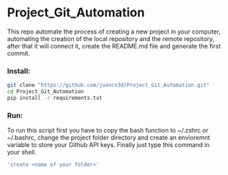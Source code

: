 # Project_Git_Automation
This repo automate the process of creating a new project in your computer, automating the creation of the local repository and the remote repository, after that it will connect it, create the README.md file and generate the first commit. 
### Install: 
```bash
git clone "https://github.com/juancv3d/Project_Git_Automation.git"
cd Project_Git_Automation
pip install -r requirements.txt
```

### Run:
To run this script first you have to copy the bash function to ~/.zshrc or ~/.bashrc, change the project folder directory and create an envioremnt variable to store your Github API keys. Finally just type this command in your shell.

```bash
'create <name of your folder>'
```
